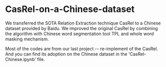 # CasRel-on-a-Chinese-dataset
We transferred the SOTA Relation Extraction technique CasRel to a Chinese dataset provided by Baidu.
We improved the original CasRel by combining the algorithm with Chinese word segmentation tool TPL and whole word masking mechanism.

Most of the codes are from our last project -- re-implement of the CasRel. And you can find its adoption on the Chinese dataset in the 'CasRel-Chinese.ipynb' file.

